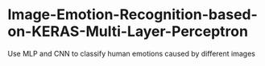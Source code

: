 # Image-Emotion-Recognition-based-on-KERAS-Multi-Layer-Perceptron
Use MLP and CNN to classify human emotions caused by different images
